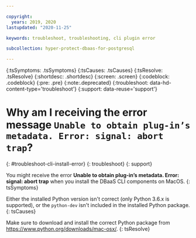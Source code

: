 ```yaml
---

copyright:
  years: 2019, 2020
lastupdated: "2020-11-25"

keywords: troubleshoot, troubleshooting, cli plugin error

subcollection: hyper-protect-dbaas-for-postgresql

---
```


{:tsSymptoms: .tsSymptoms}
{:tsCauses: .tsCauses}
{:tsResolve: .tsResolve}
{:shortdesc: .shortdesc}
{:screen: .screen}
{:codeblock: .codeblock}
{:pre: .pre}
{:note:.deprecated}
{:troubleshoot: data-hd-content-type='troubleshoot'}
{:support: data-reuse='support'}

# Why am I receiving the error message `Unable to obtain plug-in’s metadata. Error: signal: abort trap`?
{: #troubleshoot-cli-install-error}
{: troubleshoot}
{: support}

You might receive the error **Unable to obtain plug-in’s metadata. Error: signal: abort trap** when you install the DBaaS CLI components on MacOS.
{: tsSymptoms}

Either the installed Python version isn't correct (only Python 3.6.x is supported), or the `python-dev` isn't included in the installed Python package.
{: tsCauses}

Make sure to download and install the correct Python package from https://www.python.org/downloads/mac-osx/.
{: tsResolve}
